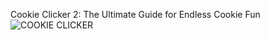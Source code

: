 Cookie Clicker 2: The Ultimate Guide for Endless Cookie Fun
![[COOKIE CLICKER](https://cookieclicker.ee)](https://github.com/user-attachments/assets/c3562d47-564b-42b1-add3-063203fc36f4)


